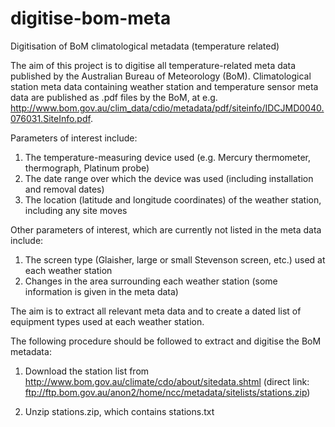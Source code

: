 # digitise-bom-meta
Digitisation of BoM climatological metadata (temperature related)

The aim of this project is to digitise all temperature-related meta data published by the Australian Bureau of Meteorology (BoM).
Climatological station meta data containing weather station and temperature sensor meta data are published as .pdf files by the BoM, at e.g. http://www.bom.gov.au/clim_data/cdio/metadata/pdf/siteinfo/IDCJMD0040.076031.SiteInfo.pdf.

Parameters of interest include:
1. The temperature-measuring device used (e.g. Mercury thermometer, thermograph, Platinum probe)
2. The date range over which the device was used (including installation and removal dates)
3. The location (latitude and longitude coordinates) of the weather station, including any site moves

Other parameters of interest, which are currently not listed in the meta data include:
1. The screen type (Glaisher, large or small Stevenson screen, etc.) used at each weather station
2. Changes in the area surrounding each weather station (some information is given in the meta data)

The aim is to extract all relevant meta data and to create a dated list of equipment types used at each weather station.

The following procedure should be followed to extract and digitise the BoM metadata:
1. Download the station list from http://www.bom.gov.au/climate/cdo/about/sitedata.shtml
(direct link: ftp://ftp.bom.gov.au/anon2/home/ncc/metadata/sitelists/stations.zip)

2. Unzip stations.zip, which contains stations.txt

